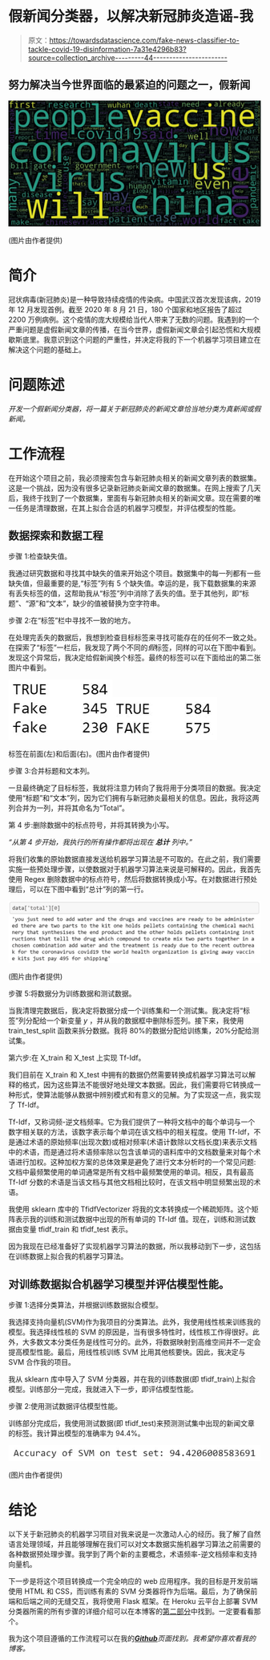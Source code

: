 # 假新闻分类器，以解决新冠肺炎造谣-我

> 原文：<https://towardsdatascience.com/fake-news-classifier-to-tackle-covid-19-disinformation-7a31e4296b83?source=collection_archive---------44----------------------->

## 努力解决当今世界面临的最紧迫的问题之一，假新闻

![](img/018985eda62cecbf4b249a1f78d159a7.png)

(图片由作者提供)

# **简介**

冠状病毒(新冠肺炎)是一种导致持续疫情的传染病。中国武汉首次发现该病，2019 年 12 月发现首例。截至 2020 年 8 月 21 日，180 个国家和地区报告了超过 2200 万例病例。这个疫情的庞大规模给当代人带来了无数的问题。我遇到的一个严重问题是虚假新闻文章的传播，在当今世界，虚假新闻文章会引起恐慌和大规模歇斯底里。我意识到这个问题的严重性，并决定将我的下一个机器学习项目建立在解决这个问题的基础上。

# 问题陈述

*开发一个假新闻分类器，将一篇关于新冠肺炎的新闻文章恰当地分类为真新闻或假新闻。*

# **工作流程**

在开始这个项目之前，我必须搜索包含与新冠肺炎相关的新闻文章列表的数据集。这是一个挑战，因为没有很多记录新冠肺炎新闻文章的数据集。在网上搜索了几天后，我终于找到了一个数据集，里面有与新冠肺炎相关的新闻文章。现在需要的唯一任务是清理数据，在其上拟合合适的机器学习模型，并评估模型的性能。

## 数据探索和数据工程

步骤 1:检查缺失值。

我通过研究数据和寻找其中缺失的值来开始这个项目。数据集中的每一列都有一些缺失值，但最重要的是,“标签”列有 5 个缺失值。幸运的是，我下载数据集的来源有丢失标签的值，这帮助我从“标签”列中消除了丢失的值。至于其他列，即“标题”、“源”和“文本”，缺少的值被替换为空字符串。

步骤 2:在“标签”栏中寻找不一致的地方。

在处理完丢失的数据后，我想到检查目标标签来寻找可能存在的任何不一致之处。在探索了“标签”一栏后，我发现了两个不同的*假*标签，同样的可以在下图中看到。发现这个异常后，我决定给假新闻换个标签。最终的标签可以在下面给出的第二张图片中看到。

![](img/166b176cf2cb1457a16e61e4faca0479.png)![](img/4ab43c7ab8cfc92344b97b49d493a991.png)

标签在前面(左)和后面(右)。(图片由作者提供)

步骤 3:合并标题和文本列。

一旦最终确定了目标标签，我就将注意力转向了我将用于分类项目的数据。我决定使用“标题”和“文本”列，因为它们拥有与新冠肺炎最相关的信息。因此，我将这两列合并为一列，并将其命名为“Total”。

第 4 步:删除数据中的标点符号，并将其转换为小写。

*“从第 4 步开始，我执行的所有操作都将出现在* ***总计*** *列中。”*

将我们收集的原始数据直接发送给机器学习算法是不可取的。在此之前，我们需要实施一些预处理步骤，以使数据对于机器学习算法来说是可解释的。因此，我首先使用 Regex 删除数据中的标点符号，然后将数据转换成小写。在对数据进行预处理后，可以在下图中看到“总计”列的第一行。

![](img/9710018ba7041619cd5421bed7877e3a.png)

(图片由作者提供)

步骤 5:将数据分为训练数据和测试数据。

当我清理完数据后，我决定将数据分成一个训练集和一个测试集。我决定将“标签”列分配给一个新变量 *y* ，并从我的数据框中删除标签列。接下来，我使用 train_test_split 函数来拆分数据。我将 80%的数据分配给训练集，20%分配给测试集。

第六步:在 X_train 和 X_test 上实现 Tf-Idf。

我们目前在 X_train 和 X_test 中拥有的数据仍然需要转换成机器学习算法可以解释的格式，因为这些算法不能很好地处理文本数据。因此，我们需要将它转换成一种形式，使算法能够从数据中辨别模式和有意义的见解。为了实现这一点，我实现了 Tf-Idf。

Tf-Idf，又称词频-逆文档频率。它为我们提供了一种将文档中的每个单词与一个数字相关联的方法，该数字表示每个单词在该文档中的相关程度。使用 Tf-Idf，不是通过术语的原始频率(出现次数)或相对频率(术语计数除以文档长度)来表示文档中的术语，而是通过将术语频率除以包含该单词的语料库中的文档数量来对每个术语进行加权。这种加权方案的总体效果是避免了进行文本分析时的一个常见问题:文档中最频繁使用的单词通常是所有文档中最频繁使用的单词。相反，具有最高 Tf-Idf 分数的术语是当该文档与其他文档相比较时，在该文档中明显频繁出现的术语。

我使用 sklearn 库中的 TfidfVectorizer 将我的文本转换成一个稀疏矩阵。这个矩阵表示我的训练和测试数据中出现的所有单词的 Tf-Idf 值。现在，训练和测试数据由变量 tfidf_train 和 tfidf_test 表示。

因为我现在已经准备好了实现机器学习算法的数据，所以我移动到下一步，这包括在训练数据上拟合我的机器学习算法。

## 对训练数据拟合机器学习模型并评估模型性能。

步骤 1:选择分类算法，并根据训练数据拟合模型。

我选择支持向量机(SVM)作为我项目的分类算法。此外，我使用线性核来训练我的模型。我选择线性核的 SVM 的原因是，当有很多特性时，线性核工作得很好。此外，大多数文本分类任务是线性可分的。此外，将数据映射到高维空间并不一定会提高模型性能。最后，用线性核训练 SVM 比用其他核要快。因此，我决定与 SVM 合作我的项目。

我从 sklearn 库中导入了 SVM 分类器，并在我的训练数据(即 tfidf_train)上拟合模型。训练部分一完成，我就进入下一步，即评估模型性能。

步骤 2:使用测试数据评估模型性能。

训练部分完成后，我使用测试数据(即 tfidf_test)来预测测试集中出现的新闻文章的标签。我计算出模型的准确率为 94.4%。

![](img/f205719752e46fcb0aa4fd4aa64c2f6c.png)

(图片由作者提供)

# **结论**

以下关于新冠肺炎的机器学习项目对我来说是一次激动人心的经历。我了解了自然语言处理领域，并且能够理解在我们可以对文本数据实施机器学习算法之前需要的各种数据预处理步骤。我学到了两个新的主要概念，术语频率-逆文档频率和支持向量机。

下一步是将这个项目转换成一个完全响应的 web 应用程序。我的目标是开发前端使用 HTML 和 CSS，而训练有素的 SVM 分类器将作为后端。最后，为了确保前端和后端之间的无缝交互，我将使用 Flask 框架。在 Heroku 云平台上部署 SVM 分类器所需的所有步骤的详细介绍可以在本博客的[第二部分](https://shaunakvarudandi.medium.com/fake-news-classifier-to-tackle-covid-19-disinformation-ii-116ed2eb44e4)中找到。一定要看看那个。

我为这个项目遵循的工作流程可以在我的[***Github***](https://github.com/shaunak09vb/Fake-News-Detection-for-Covid19/blob/master/Covid_19_FakeNewsClassifier.ipynb)*页面找到。我希望你喜欢看我的博客。*